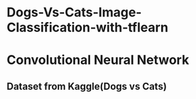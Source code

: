 # Dogs-Vs-Cats-Image-Classification-with-tflearn
# Convolutional Neural Network
## Dataset from Kaggle(Dogs vs Cats)
